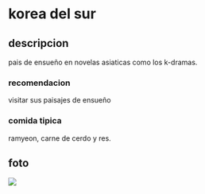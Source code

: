 # korea del sur

## descripcion

pais de ensueño en novelas asiaticas como los k-dramas.


### recomendacion

visitar sus paisajes de ensueño


### comida tipica

ramyeon, carne de cerdo y res.


## foto

![](https://es.japanspecialist.com/documents/d/japanspecialistes/1_5_reasons_why_japan_south_korea_body)
